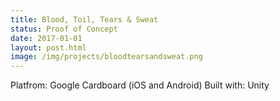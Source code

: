 ```yaml
---
title: Blood, Toil, Tears & Sweat
status: Proof of Concept
date: 2017-01-01
layout: post.html
image: /img/projects/bloodtearsandsweat.png
---
```



Platfrom: Google Cardboard (iOS and Android)
Built with: Unity
